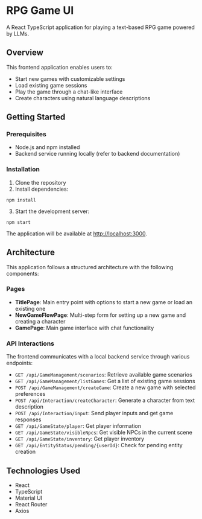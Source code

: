 # RPG Game UI

A React TypeScript application for playing a text-based RPG game powered by LLMs.

## Overview

This frontend application enables users to:
- Start new games with customizable settings
- Load existing game sessions
- Play the game through a chat-like interface
- Create characters using natural language descriptions

## Getting Started

### Prerequisites

- Node.js and npm installed
- Backend service running locally (refer to backend documentation)

### Installation

1. Clone the repository
2. Install dependencies:
```
npm install
```
3. Start the development server:
```
npm start
```

The application will be available at [http://localhost:3000](http://localhost:3000).

## Architecture

This application follows a structured architecture with the following components:

### Pages

- **TitlePage**: Main entry point with options to start a new game or load an existing one
- **NewGameFlowPage**: Multi-step form for setting up a new game and creating a character
- **GamePage**: Main game interface with chat functionality

### API Interactions

The frontend communicates with a local backend service through various endpoints:
- `GET /api/GameManagement/scenarios`: Retrieve available game scenarios
- `GET /api/GameManagement/listGames`: Get a list of existing game sessions
- `POST /api/GameManagement/createGame`: Create a new game with selected preferences
- `POST /api/Interaction/createCharacter`: Generate a character from text description
- `POST /api/Interaction/input`: Send player inputs and get game responses
- `GET /api/GameState/player`: Get player information
- `GET /api/GameState/visibleNpcs`: Get visible NPCs in the current scene
- `GET /api/GameState/inventory`: Get player inventory
- `GET /api/EntityStatus/pending/{userId}`: Check for pending entity creation

## Technologies Used

- React
- TypeScript
- Material UI
- React Router
- Axios
